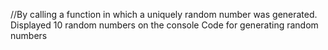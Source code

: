//By calling a function in which a uniquely random number was generated. Displayed 10 random numbers on the console
Code for generating random numbers
